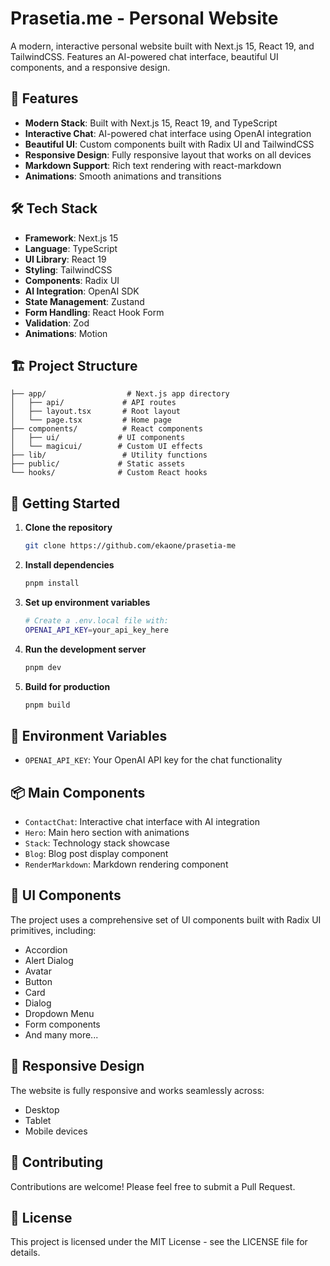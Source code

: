 # Prasetia.me - Personal Website

A modern, interactive personal website built with Next.js 15, React 19, and TailwindCSS. Features an AI-powered chat interface, beautiful UI components, and a responsive design.

## 🚀 Features

- **Modern Stack**: Built with Next.js 15, React 19, and TypeScript
- **Interactive Chat**: AI-powered chat interface using OpenAI integration
- **Beautiful UI**: Custom components built with Radix UI and TailwindCSS
- **Responsive Design**: Fully responsive layout that works on all devices
- **Markdown Support**: Rich text rendering with react-markdown
- **Animations**: Smooth animations and transitions

## 🛠️ Tech Stack

- **Framework**: Next.js 15
- **Language**: TypeScript
- **UI Library**: React 19
- **Styling**: TailwindCSS
- **Components**: Radix UI
- **AI Integration**: OpenAI SDK
- **State Management**: Zustand
- **Form Handling**: React Hook Form
- **Validation**: Zod
- **Animations**: Motion

## 🏗️ Project Structure

```
├── app/                  # Next.js app directory
│   ├── api/             # API routes
│   ├── layout.tsx       # Root layout
│   └── page.tsx         # Home page
├── components/          # React components
│   ├── ui/             # UI components
│   └── magicui/        # Custom UI effects
├── lib/                 # Utility functions
├── public/             # Static assets
└── hooks/              # Custom React hooks
```

## 🚦 Getting Started

1. **Clone the repository**
   ```bash
   git clone https://github.com/ekaone/prasetia-me
   ```

2. **Install dependencies**
   ```bash
   pnpm install
   ```

3. **Set up environment variables**
   ```bash
   # Create a .env.local file with:
   OPENAI_API_KEY=your_api_key_here
   ```

4. **Run the development server**
   ```bash
   pnpm dev
   ```

5. **Build for production**
   ```bash
   pnpm build
   ```

## 🔑 Environment Variables

- `OPENAI_API_KEY`: Your OpenAI API key for the chat functionality

## 📦 Main Components

- `ContactChat`: Interactive chat interface with AI integration
- `Hero`: Main hero section with animations
- `Stack`: Technology stack showcase
- `Blog`: Blog post display component
- `RenderMarkdown`: Markdown rendering component

## 🎨 UI Components

The project uses a comprehensive set of UI components built with Radix UI primitives, including:

- Accordion
- Alert Dialog
- Avatar
- Button
- Card
- Dialog
- Dropdown Menu
- Form components
- And many more...

## 📱 Responsive Design

The website is fully responsive and works seamlessly across:
- Desktop
- Tablet
- Mobile devices

## 🤝 Contributing

Contributions are welcome! Please feel free to submit a Pull Request.

## 📄 License

This project is licensed under the MIT License - see the LICENSE file for details.
